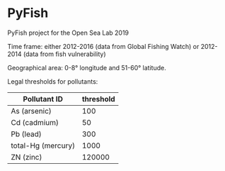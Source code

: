 # PyFish
PyFish project for the Open Sea Lab 2019

Time frame: either 2012-2016 (data from Global Fishing Watch) or 2012-2014 (data from fish vulnerability)

Geographical area: 0-8° longitude and 51-60° latitude.

Legal thresholds for pollutants:

| Pollutant ID |	threshold |
| ------------ | ----------- |
| As (arsenic) |	100 |
| Cd (cadmium)|	50 |
| Pb (lead)|	300 |
| total-Hg (mercury) |	1000 |
| ZN (zinc)	|120000 |
